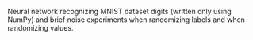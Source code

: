 Neural network recognizing MNIST dataset digits (written only using NumPy) and brief noise experiments when randomizing labels and when randomizing values.
